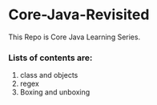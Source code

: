 # Core-Java-Revisited
This Repo is Core Java Learning Series.
### Lists of contents are:
1. class and objects
2. regex
3. Boxing and unboxing
